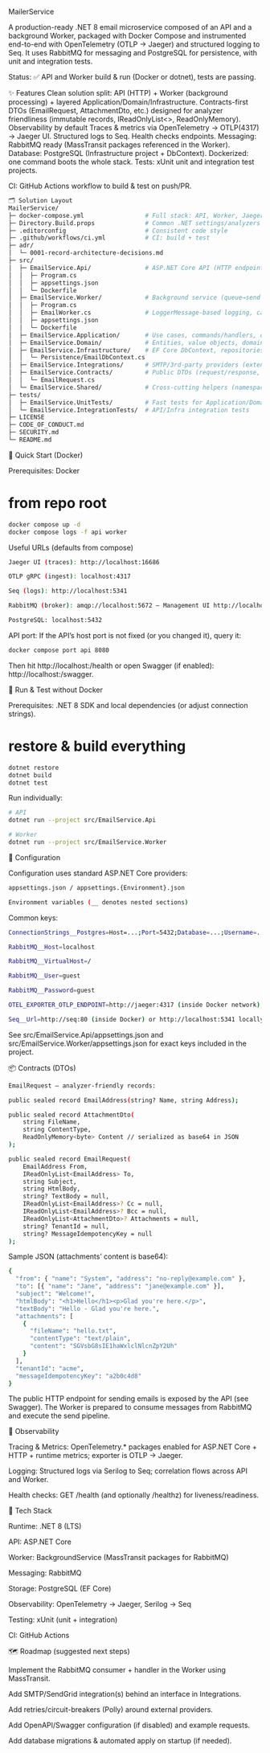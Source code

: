 MailerService

A production-ready .NET 8 email microservice composed of an API and a background Worker, packaged with Docker Compose and instrumented end-to-end with OpenTelemetry (OTLP → Jaeger) and structured logging to Seq. It uses RabbitMQ for messaging and PostgreSQL for persistence, with unit and integration tests.

Status: ✅ API and Worker build & run (Docker or dotnet), tests are passing.

✨ Features
Clean solution split: API (HTTP) + Worker (background processing) + layered Application/Domain/Infrastructure.
Contracts-first DTOs (EmailRequest, AttachmentDto, etc.) designed for analyzer friendliness (immutable records, IReadOnlyList<>, ReadOnlyMemory<byte>).
Observability by default
Traces & metrics via OpenTelemetry → OTLP(4317) → Jaeger UI.
Structured logs to Seq.
Health checks endpoints.
Messaging: RabbitMQ ready (MassTransit packages referenced in the Worker).
Database: PostgreSQL (Infrastructure project + DbContext).
Dockerized: one command boots the whole stack.
Tests: xUnit unit and integration test projects.

CI: GitHub Actions workflow to build & test on push/PR.
```bash
🗂️ Solution Layout
MailerService/
├─ docker-compose.yml                 # Full stack: API, Worker, Jaeger, Seq, RabbitMQ, Postgres
├─ Directory.Build.props              # Common .NET settings/analyzers
├─ .editorconfig                      # Consistent code style
├─ .github/workflows/ci.yml           # CI: build + test
├─ adr/
│  └─ 0001-record-architecture-decisions.md
├─ src/
│  ├─ EmailService.Api/               # ASP.NET Core API (HTTP endpoints)
│  │  ├─ Program.cs
│  │  ├─ appsettings.json
│  │  └─ Dockerfile
│  ├─ EmailService.Worker/            # Background service (queue→send pipeline)
│  │  ├─ Program.cs
│  │  ├─ EmailWorker.cs               # LoggerMessage-based logging, cancellation-friendly loop
│  │  ├─ appsettings.json
│  │  └─ Dockerfile
│  ├─ EmailService.Application/       # Use cases, commands/handlers, orchestration
│  ├─ EmailService.Domain/            # Entities, value objects, domain logic
│  ├─ EmailService.Infrastructure/    # EF Core DbContext, repositories, external adapters
│  │  └─ Persistence/EmailDbContext.cs
│  ├─ EmailService.Integrations/      # SMTP/3rd-party providers (extensible)
│  ├─ EmailService.Contracts/         # Public DTOs (request/response, records)
│  │  └─ EmailRequest.cs
│  └─ EmailService.Shared/            # Cross-cutting helpers (namespace: EmailService.Common)
├─ tests/
│  ├─ EmailService.UnitTests/         # Fast tests for Application/Domain
│  └─ EmailService.IntegrationTests/  # API/Infra integration tests
├─ LICENSE
├─ CODE_OF_CONDUCT.md
├─ SECURITY.md
└─ README.md
```
🚀 Quick Start (Docker)

Prerequisites: Docker 

# from repo root
```bash
docker compose up -d
docker compose logs -f api worker
```
Useful URLs (defaults from compose)
```bash
Jaeger UI (traces): http://localhost:16686

OTLP gRPC (ingest): localhost:4317

Seq (logs): http://localhost:5341

RabbitMQ (broker): amqp://localhost:5672 — Management UI http://localhost:15672 (default user/pass if configured: guest / guest)

PostgreSQL: localhost:5432
```
API port: If the API’s host port is not fixed (or you changed it), query it:
```bash
docker compose port api 8080
```

Then hit http://localhost:<mapped-port>/health or open Swagger (if enabled): http://localhost:<mapped-port>/swagger.

🧪 Run & Test without Docker

Prerequisites: .NET 8 SDK and local dependencies (or adjust connection strings).

# restore & build everything
```bash
dotnet restore
dotnet build
dotnet test
```

Run individually:
```bash
# API
dotnet run --project src/EmailService.Api

# Worker
dotnet run --project src/EmailService.Worker
```
🔧 Configuration

Configuration uses standard ASP.NET Core providers:
```bash
appsettings.json / appsettings.{Environment}.json

Environment variables (__ denotes nested sections)
```
Common keys:
```bash
ConnectionStrings__Postgres=Host=...;Port=5432;Database=...;Username=...;Password=...

RabbitMQ__Host=localhost

RabbitMQ__VirtualHost=/

RabbitMQ__User=guest

RabbitMQ__Password=guest

OTEL_EXPORTER_OTLP_ENDPOINT=http://jaeger:4317 (inside Docker network) or http://localhost:4317 locally

Seq__Url=http://seq:80 (inside Docker) or http://localhost:5341 locally
```
See src/EmailService.Api/appsettings.json and src/EmailService.Worker/appsettings.json for exact keys included in the project.

📦 Contracts (DTOs)
```bash
EmailRequest — analyzer-friendly records:

public sealed record EmailAddress(string? Name, string Address);

public sealed record AttachmentDto(
    string FileName,
    string ContentType,
    ReadOnlyMemory<byte> Content // serialized as base64 in JSON
);

public sealed record EmailRequest(
    EmailAddress From,
    IReadOnlyList<EmailAddress> To,
    string Subject,
    string HtmlBody,
    string? TextBody = null,
    IReadOnlyList<EmailAddress>? Cc = null,
    IReadOnlyList<EmailAddress>? Bcc = null,
    IReadOnlyList<AttachmentDto>? Attachments = null,
    string? TenantId = null,
    string? MessageIdempotencyKey = null
);
```

Sample JSON (attachments’ content is base64):
```bash
{
  "from": { "name": "System", "address": "no-reply@example.com" },
  "to": [{ "name": "Jane", "address": "jane@example.com" }],
  "subject": "Welcome!",
  "htmlBody": "<h1>Hello</h1><p>Glad you're here.</p>",
  "textBody": "Hello - Glad you're here.",
  "attachments": [
    {
      "fileName": "hello.txt",
      "contentType": "text/plain",
      "content": "SGVsbG8sIE1haWxlclNlcnZpY2Uh"
    }
  ],
  "tenantId": "acme",
  "messageIdempotencyKey": "a2b0c4d8"
}
```

The public HTTP endpoint for sending emails is exposed by the API (see Swagger).
The Worker is prepared to consume messages from RabbitMQ and execute the send pipeline.

🔭 Observability

Tracing & Metrics: OpenTelemetry.* packages enabled for ASP.NET Core + HTTP + runtime metrics; exporter is OTLP → Jaeger.

Logging: Structured logs via Serilog to Seq; correlation flows across API and Worker.

Health checks: GET /health (and optionally /healthz) for liveness/readiness.

🧰 Tech Stack

Runtime: .NET 8 (LTS)

API: ASP.NET Core

Worker: BackgroundService (MassTransit packages for RabbitMQ)

Messaging: RabbitMQ

Storage: PostgreSQL (EF Core)

Observability: OpenTelemetry → Jaeger, Serilog → Seq

Testing: xUnit (unit + integration)

CI: GitHub Actions

🗺️ Roadmap (suggested next steps)

Implement the RabbitMQ consumer + handler in the Worker using MassTransit.

Add SMTP/SendGrid integration(s) behind an interface in Integrations.

Add retries/circuit-breakers (Polly) around external providers.

Add OpenAPI/Swagger configuration (if disabled) and example requests.

Add database migrations & automated apply on startup (if needed).

